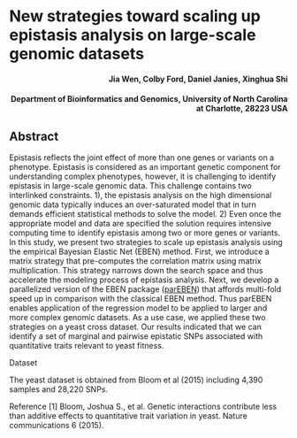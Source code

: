 # New strategies toward scaling up epistasis analysis on large-scale genomic datasets

<h4 align = "right">Jia Wen, Colby Ford, Daniel Janies, Xinghua Shi</h4>
<h4 align = "right">Department of Bioinformatics and Genomics, University of North Carolina at Charlotte, 28223 USA</h4>

## Abstract

Epistasis reflects the joint effect of more than one genes or variants on a phenotype. Epistasis is considered as an important genetic component for understanding complex phenotypes, however, it is challenging to identify epistasis in large-scale genomic data. This challenge contains two interlinked constraints. 1), the epistasis analysis on the high dimensional genomic data typically induces an over-saturated model that in turn demands efficient statistical methods to solve the model. 2) Even once the appropriate model and data are specified the solution requires intensive computing time to identify epistasis among two or more genes or variants. In this study, we present two strategies to scale up epistasis analysis using the empirical Bayesian Elastic Net (EBEN) method. First, we introduce a matrix strategy that pre-computes the correlation matrix using matrix multiplication.  This strategy narrows down the search space and thus accelerate the modeling process of epistasis analysis. Next, we develop a parallelized version of the EBEN package ([parEBEN](https://github.com/colbyford/parEBEN)) that affords multi-fold speed up in comparison with the classical EBEN method. Thus parEBEN enables application of the regression model to be applied to larger and more complex genomic datasets. As a use case, we applied these two strategies on a yeast cross dataset.  Our results indicated that we can identify a set of marginal and pairwise epistatic SNPs associated with quantitative traits relevant to yeast fitness. 


Dataset

The yeast dataset is obtained from Bloom et al (2015) including 4,390 samples and 28,220 SNPs.


Reference 
[1] Bloom, Joshua S., et al. Genetic interactions contribute less than additive effects to quantitative trait variation in yeast. Nature communications 6 (2015).
